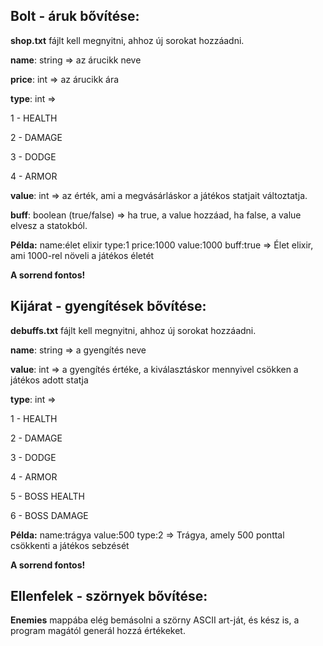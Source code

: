 ## Bolt - áruk bővítése:

**shop.txt** fájlt kell megnyitni, ahhoz új sorokat hozzáadni.

**name**: string => az árucikk neve

**price**: int => az árucikk ára

**type**: int =>

1 - HEALTH

2 - DAMAGE

3 - DODGE

4 - ARMOR

**value**: int => az érték, ami a megvásárláskor a játékos statjait változtatja.

**buff**: boolean (true/false) => ha true, a value hozzáad, ha false, a value elvesz a statokból.

**Példa:** name:élet elixir type:1 price:1000 value:1000 buff:true => Élet elixir, ami 1000-rel növeli a játékos életét

**A sorrend fontos!**

  

## Kijárat - gyengítések bővítése:

**debuffs.txt** fájlt kell megnyitni, ahhoz új sorokat hozzáadni.

**name**: string => a gyengítés neve

**value**: int => a gyengítés értéke, a kiválasztáskor mennyivel csökken a játékos adott statja

**type**: int =>

1 - HEALTH

2 - DAMAGE

3 - DODGE

4 - ARMOR

5 - BOSS HEALTH

6 - BOSS DAMAGE

**Példa:** name:trágya value:500 type:2 => Trágya, amely 500 ponttal csökkenti a játékos sebzését

**A sorrend fontos!**

  

## Ellenfelek - szörnyek bővítése:

**Enemies** mappába elég bemásolni a szörny ASCII art-ját, és kész is, a program magától generál hozzá értékeket.
